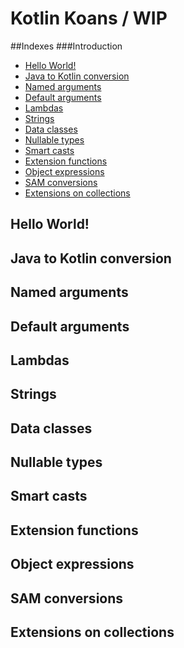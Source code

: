 # Kotlin Koans  / WIP

##Indexes
###Introduction
* [Hello World!](https://github.com/vicboma1/Kotlin-Koans#hello-world)
* [Java to Kotlin conversion](https://github.com/vicboma1/Kotlin-Koans#Java-to-Kotlin-conversion)
* [Named arguments](https://github.com/vicboma1/Kotlin-Koans#Named-arguments)
* [Default arguments](https://github.com/vicboma1/Kotlin-Koans#Default-arguments)
* [Lambdas](https://github.com/vicboma1/Kotlin-Koans#Lambdas)
* [Strings](https://github.com/vicboma1/Kotlin-Koans#Strings)
* [Data classes](https://github.com/vicboma1/Kotlin-Koans#Data-classes)
* [Nullable types](https://github.com/vicboma1/Kotlin-Koans#Nullable-types)
* [Smart casts](https://github.com/vicboma1/Kotlin-Koans#Smart-casts)
* [Extension functions](https://github.com/vicboma1/Kotlin-Koans#Extension-functions)
* [Object expressions](https://github.com/vicboma1/Kotlin-Koans#Object-expressions)
* [SAM conversions](https://github.com/vicboma1/Kotlin-Koans#SAM-conversions)
* [Extensions on collections](https://github.com/vicboma1/Kotlin-Koans#Extensions-on-collections)


## Hello World!
## Java to Kotlin conversion
## Named arguments
## Default arguments
## Lambdas
## Strings
## Data classes
## Nullable types
## Smart casts
## Extension functions
## Object expressions
## SAM conversions
## Extensions on collections

